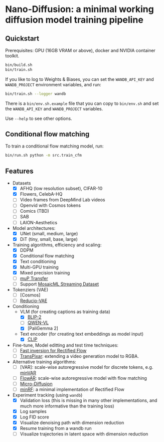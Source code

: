 # Nano-Diffusion: a minimal working diffusion model training pipeline

## Quickstart

Prerequisites: GPU (16GB VRAM or above), docker and NVIDIA container toolkit.

```bash
bin/build.sh
bin/train.sh
```

If you like to log to Weights & Biases, you can set the `WANDB_API_KEY` and `WANDB_PROJECT` environment variables, and run:

```bash
bin/train.sh --logger wandb
```

There is a `bin/env.sh.example` file that you can copy to `bin/env.sh` and set the `WANDB_API_KEY` and `WANDB_PROJECT` variables.

Use `--help` to see other options.


## Conditional flow matching

To train a conditional flow matching model, run:

```bash
bin/run.sh python -m src.train_cfm
```

## Features

- Datasets
  - [x] AFHQ (low resolution subset), CIFAR-10
  - [x] Flowers, CelebA-HQ
  - [ ] Video frames from DeepMind Lab videos
  - [ ] Openvid with Cosmos tokens
  - [ ] Comics (TBD)
  - [ ] SAB
  - [ ] LAION-Aesthetics
- Model architectures:
  - [x] UNet (small, medium, large)
  - [x] DiT (tiny, small, base, large)
- Training algorithms, efficiency and scaling:
  - [x] DDPM
  - [x] Conditional flow matching
  - [x] Text conditioning
  - [x] Multi-GPU training
  - [x] Mixed precision training
  - [ ] [muP Transfer](https://github.com/microsoft/mup)
  - [ ] Support [MosaicML Streaming Dataset](https://docs.mosaicml.com/projects/streaming/en/stable/preparing_datasets/basic_dataset_conversion.html)
- Tokenziers (VAE)
  - [ ] [Cosmos]
  - [ ] [Reducio-VAE](https://github.com/microsoft/Reducio-VAE)
- Conditioning
  - VLM (for creating captions as training data)
    - [x] [BLIP-2](https://github.com/salesforce/BLIP)
    - [ ] [QWEN-VL](https://github.com/QwenLM/Qwen-VL)
    - [x] [PaliGemma 2]
  - Text encoder (for creating text embeddings as model input)
    - [x] [CLIP](https://github.com/openai/CLIP)
- Fine-tune, Model editting and test time techniques:
  - [ ] [Fast inversion for Rectified Flow](https://github.com/HolmesShuan/FireFlow-Fast-Inversion-of-Rectified-Flow-for-Image-Semantic-Editing/tree/4fb7ca0a16d01e113e1a079bfb9da2b6d8c1e7b8)
  - [ ] [TransPixar](https://wileewang.github.io/TransPixar/): extending a video generation model to RGBA.
- Alternative training algorithms:
  - [ ] [VAR]: scale-wise autoregressive model for discrete tokens, e.g. [minVAR](https://github.com/nreHieW/minVAR)
  - [ ] [FlowAR](https://arxiv.org/html/2412.15205v1): scale-wise autoregressive model with flow matching
  - [ ] [Micro-Diffusion](https://github.com/SonyResearch/micro_diffusion)
  - [ ] [minRF](https://github.com/cloneofsimo/minRF/tree/4fc10e0cc8ba976152c7936a1af9717209f03e18/advanced): a minimal implementation of Rectified Flow
- Experiment tracking (using `wandb`)
  - [x] Validation loss (this is missing in many other implementations, and much more informative than the training loss)
  - [x] Log samples
  - [x] Log FID score
  - [x] Visualize denoising path with dimension reduction
  - [x] Resume training from a wandb run
  - [ ] Visualize trajectories in latent space with dimension reduction
